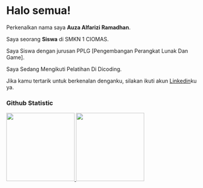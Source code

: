 # Halo semua! 
 
Perkenalkan nama saya **Auza Alfarizi Ramadhan**.<br>
 
Saya seorang **Siswa** di SMKN 1 CIOMAS.<br>
 
Saya Siswa dengan jurusan PPLG [Pengembangan Perangkat Lunak Dan Game].<br>
 
Saya Sedang Mengikuti Pelatihan Di Dicoding.<br>
 
Jika kamu tertarik untuk berkenalan denganku, silakan ikuti akun [Linkedin](https://www.linkedin.com/in/auza-alfarizi-ramadhan-52b3022a8/)ku ya.
 
### Github Statistic
<p align="left">
<a href="https://github.com/penuliscode">
  <img height="180em" src="https://github-readme-stats-eight-theta.vercel.app/api?username=penuliscode&show_icons=true&theme=algolia&include_all_commits=true&count_private=true"/>
  <img height="180em" src="https://github-readme-stats-eight-theta.vercel.app/api/top-langs/?username=penuliscode&layout=compact&layout=compact&theme=algolia"/>
</a>

<!--
**YongZH-1/YongZH-1** is a ✨ _special_ ✨ repository because its `README.md` (this file) appears on your GitHub profile.

Here are some ideas to get you started:

- 🔭 I’m currently working on ...
- 🌱 I’m currently learning ...
- 👯 I’m looking to collaborate on ...
- 🤔 I’m looking for help with ...
- 💬 Ask me about ...
- 📫 How to reach me: ...
- 😄 Pronouns: ...
- ⚡ Fun fact: ...
-->
